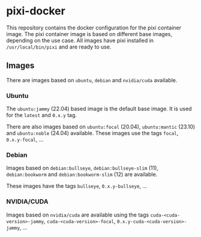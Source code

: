 # pixi-docker

This repository contains the docker configuration for the pixi container image.
The pixi container image is based on different base images, depending on the use case.
All images have pixi installed in `/usr/local/bin/pixi` and are ready to use.

## Images

There are images based on `ubuntu`, `debian` and `nvidia/cuda` available.

### Ubuntu

The `ubuntu:jammy` (22.04) based image is the default base image. It is used for the `latest` and `0.x.y` tag.

There are also images based on `ubuntu:focal` (20.04), `ubuntu:mantic` (23.10) and `ubuntu:noble` (24.04) available.
These images use the tags `focal`, `0.x.y-focal`, ...

### Debian

Images based on `debian:bullseye`, `debian:bullseye-slim` (11), `debian:bookworm` and `debian:bookworm-slim` (12) are available.

These images have the tags `bullseye`, `0.x.y-bullseye`, ...

### NVIDIA/CUDA

Images based on `nvidia/cuda` are available using the tags `cuda-<cuda-version>-jammy`, `cuda-<cuda-version>-focal`, `0.x.y-cuda-<cuda-version>-jammy`, ...
